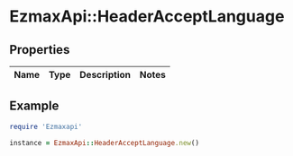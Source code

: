 # EzmaxApi::HeaderAcceptLanguage

## Properties

| Name | Type | Description | Notes |
| ---- | ---- | ----------- | ----- |

## Example

```ruby
require 'Ezmaxapi'

instance = EzmaxApi::HeaderAcceptLanguage.new()
```

